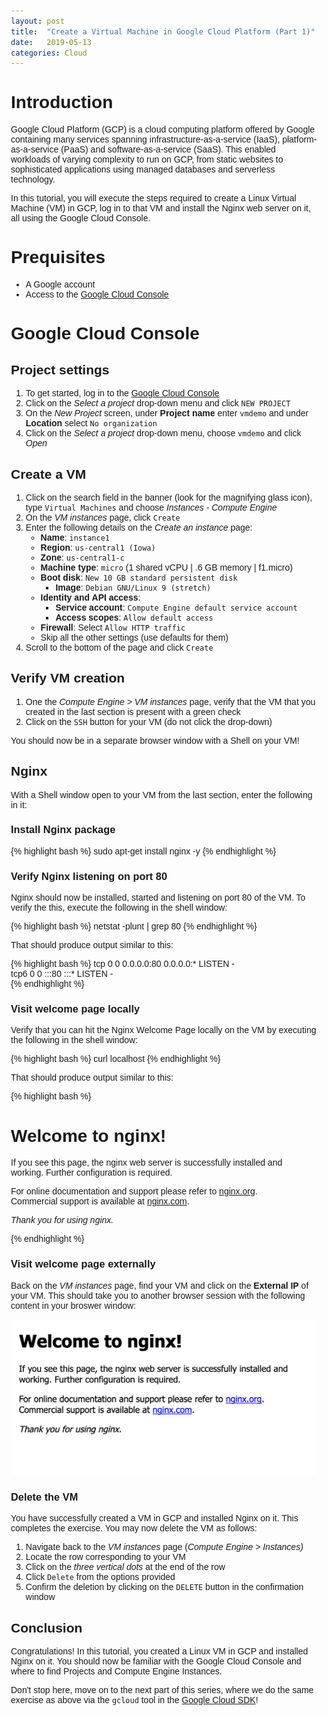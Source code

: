 ```yaml
---
layout: post
title:  "Create a Virtual Machine in Google Cloud Platform (Part 1)"
date:   2019-05-13
categories: Cloud
---
```


# Introduction

Google Cloud Platform (GCP) is a cloud computing platform offered by Google containing many services spanning infrastructure-as-a-service (IaaS), platform-as-a-service (PaaS) and software-as-a-service (SaaS). This enabled workloads of varying complexity to run on GCP, from static websites to sophisticated applications using managed databases and serverless technology.

In this tutorial, you will execute the steps required to create a Linux Virtual Machine (VM) in GCP, log in to that VM and install the Nginx web server on it, all using the Google Cloud Console.

# Prequisites

* A Google account
* Access to the [Google Cloud Console]

# Google Cloud Console

## Project settings

1. To get started, log in to the [Google Cloud Console]
2. Click on the *Select a project* drop-down menu and click `NEW PROJECT`
3. On the *New Project* screen, under **Project name** enter `vmdemo` and under  **Location** select `No organization`
4. Click on the *Select a project* drop-down menu, choose `vmdemo` and click *Open*

## Create a VM


1. Click on the search field in the banner (look for the magnifying glass icon), type `Virtual Machines` and choose *Instances - Compute Engine*
2. On the *VM instances* page, click `Create`
3. Enter the following details on the *Create an instance* page:
	* **Name**: `instance1`
	* **Region**: `us-central1 (Iowa)`
	* **Zone**: `us-central1-c`
	* **Machine type**: `micro` (1 shared vCPU | .6 GB memory | f1.micro)
	* **Boot disk**: `New 10 GB standard persistent disk`
	  * **Image**: `Debian GNU/Linux 9 (stretch)`
	* **Identity and API access**: 
	  * **Service account**: `Compute Engine default service account`
	  * **Access scopes**: `Allow default access`
	* **Firewall**: Select `Allow HTTP traffic`
	* Skip all the other settings (use defaults for them)
4. Scroll to the bottom of the page and click `Create`

## Verify VM creation

1. One the *Compute Engine > VM instances* page, verify that the VM that you created in the last section is present with a green check
2. Click on the `SSH` button for your VM (do not click the drop-down)

You should now be in a separate browser window with a Shell on your VM!

## Nginx

With a Shell window open to your VM from the last section, enter the following in it:

### Install Nginx package

{% highlight bash %}
sudo apt-get install nginx -y
{% endhighlight %}

### Verify Nginx listening on port 80

Nginx should now be installed, started and listening on port 80 of the VM. To verify the this, execute the following in the shell window:

{% highlight bash %}
netstat -plunt | grep 80
{% endhighlight %}

That should produce output similar to this:

{% highlight bash %}
tcp        0      0 0.0.0.0:80              0.0.0.0:*               LISTEN      -                   
tcp6       0      0 :::80                   :::*                    LISTEN      -                   
{% endhighlight %}

### Visit welcome page locally

Verify that you can hit the Nginx Welcome Page locally on the VM by executing the following in the shell window:

{% highlight bash %}
curl localhost
{% endhighlight %}

That should produce output similar to this:

{% highlight bash %}
<!DOCTYPE html>
<html>
<head>
<title>Welcome to nginx!</title>
<style>
    body {
        width: 35em;
        margin: 0 auto;
        font-family: Tahoma, Verdana, Arial, sans-serif;
    }
</style>
</head>
<body>
<h1>Welcome to nginx!</h1>
<p>If you see this page, the nginx web server is successfully installed and
working. Further configuration is required.</p>
<p>For online documentation and support please refer to
<a href="http://nginx.org/">nginx.org</a>.<br/>
Commercial support is available at
<a href="http://nginx.com/">nginx.com</a>.</p>
<p><em>Thank you for using nginx.</em></p>
</body>
</html>
{% endhighlight %}

### Visit welcome page externally

Back on the *VM instances* page, find your VM and click on the **External IP**  of your VM. This should take you to another browser session with the following content in your broswer window:

![Nginx welcome content](/assets/NginxWelcome.png)

### Delete the VM

You have successfully created a VM in GCP and installed Nginx on it. This completes the exercise. You may now delete the VM as follows:

1. Navigate back to the *VM instances* page (*Compute Engine > Instances)*
2. Locate the row corresponding to your VM
3. Click on the *three vertical dots* at the end of the row
4. Click `Delete` from the options provided
5. Confirm the deletion by clicking on the `DELETE` button in the confirmation window

## Conclusion

Congratulations! In this tutorial, you created a Linux VM in GCP and installed Nginx on it. You should now be familiar with the Google Cloud Console and where to find Projects and Compute Engine Instances.

Don't stop here, move on to the next part of this series, where we do the same exercise as above via the `gcloud` tool in the [Google Cloud SDK]! 

[Google Cloud Console]: https://console.cloud.google.com
[Google Cloud SDK]: https://cloud.google.com/sdk/
